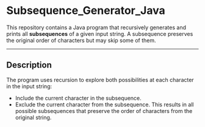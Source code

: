 # Subsequence_Generator_Java

This repository contains a Java program that recursively generates and prints all **subsequences** of a given input string. A subsequence preserves the original order of characters but may skip some of them.

---

## Description

The program uses recursion to explore both possibilities at each character in the input string:
- Include the current character in the subsequence.
- Exclude the current character from the subsequence.
This results in all possible subsequences that preserve the order of characters from the original string.

